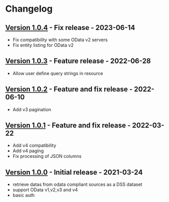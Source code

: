# Changelog

## [Version 1.0.4](https://github.com/dataiku/dss-plugin-odata/releases/tag/v1.0.4) - Fix release - 2023-06-14

- Fix compatibility with some OData v2 servers
- Fix entity listing for OData v2

## [Version 1.0.3](https://github.com/dataiku/dss-plugin-odata/releases/tag/v1.0.3) - Feature release - 2022-06-28

- Allow user define query strings in resource

## [Version 1.0.2](https://github.com/dataiku/dss-plugin-odata/releases/tag/v1.0.2) - Feature and fix release - 2022-06-10

- Add v3 pagination

## [Version 1.0.1](https://github.com/dataiku/dss-plugin-odata/releases/tag/v1.0.1) - Feature and fix release - 2022-03-22

- Add v4 compatibility
- Add v4 paging
- Fix processing of JSON columns

## [Version 1.0.0](https://github.com/dataiku/dss-plugin-odata/releases/tag/v1.0.0) - Initial release - 2021-03-24

- retrieve datas from odata compliant sources as a DSS dataset
- support OData v1,v2,v3 and v4
- basic auth
